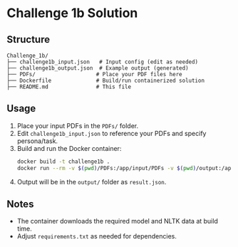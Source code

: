 # Challenge 1b Solution

## Structure

```
Challenge_1b/
├── challenge1b_input.json   # Input config (edit as needed)
├── challenge1b_output.json  # Example output (generated)
├── PDFs/                   # Place your PDF files here
├── Dockerfile              # Build/run containerized solution
├── README.md               # This file
```

## Usage

1. Place your input PDFs in the `PDFs/` folder.
2. Edit `challenge1b_input.json` to reference your PDFs and specify persona/task.
3. Build and run the Docker container:
   ```sh
   docker build -t challenge1b .
   docker run --rm -v $(pwd)/PDFs:/app/input/PDFs -v $(pwd)/output:/app/output challenge1b
   ```
4. Output will be in the `output/` folder as `result.json`.

## Notes

- The container downloads the required model and NLTK data at build time.
- Adjust `requirements.txt` as needed for dependencies.
